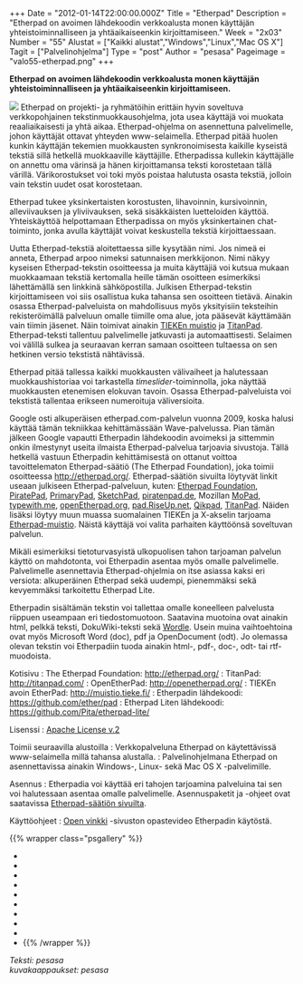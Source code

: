 +++
Date = "2012-01-14T22:00:00.000Z"
Title = "Etherpad"
Description = "Etherpad on avoimen lähdekoodin verkkoalusta monen käyttäjän yhteistoiminnalliseen ja yhtäaikaiseenkin kirjoittamiseen."
Week = "2x03"
Number = "55"
Alustat = ["Kaikki alustat","Windows","Linux","Mac OS X"]
Tagit = ["Palvelinohjelma"]
Type = "post"
Author = "pesasa"
Pageimage = "valo55-etherpad.png"
+++


**Etherpad on avoimen lähdekoodin verkkoalusta monen käyttäjän
yhteistoiminnalliseen ja yhtäaikaiseenkin kirjoittamiseen.**

![ ](/images/valo55-etherpad.png "fig:valo55-etherpad.png") Etherpad on projekti-
ja ryhmätöihin erittäin hyvin soveltuva verkkopohjainen
tekstinmuokkausohjelma, jota usea käyttäjä voi muokata reaaliaikaisesti
ja yhtä aikaa. Etherpad-ohjelma on asennettuna palvelimelle, johon
käyttäjät ottavat yhteyden www-selaimella. Etherpad pitää huolen kunkin
käyttäjän tekemien muokkausten synkronoimisesta kaikille kyseistä
tekstiä sillä hetkellä muokkaaville käyttäjille. Etherpadissa kullekin
käyttäjälle on annettu oma värinsä ja hänen kirjoittamansa teksti
korostetaan tällä värillä. Värikorostukset voi toki myös poistaa
halutusta osasta tekstiä, jolloin vain tekstin uudet osat korostetaan.

Etherpad tukee yksinkertaisten korostusten, lihavoinnin, kursivoinnin,
alleviivauksen ja yliviivauksen, sekä sisäkkäisten luetteloiden käyttöä.
Yhteiskäyttöä helpottamaan Etherpadissa on myös yksinkertainen
chat-toiminto, jonka avulla käyttäjät voivat keskustella tekstiä
kirjoittaessaan.

Uutta Etherpad-tekstiä aloitettaessa sille kysytään nimi. Jos nimeä ei
anneta, Etherpad arpoo nimeksi satunnaisen merkkijonon. Nimi näkyy
kyseisen Etherpad-tekstin osoitteessa ja muita käyttäjiä voi kutsua
mukaan muokkaamaan tekstiä kertomalla heille tämän osoitteen esimerkiksi
lähettämällä sen linkkinä sähköpostilla. Julkisen Etherpad-tekstin
kirjoittamiseen voi siis osallistua kuka tahansa sen osoitteen tietävä.
Ainakin osassa Etherpad-palveluista on mahdollisuus myös yksityisiin
teksteihin rekisteröimällä palveluun omalle tiimille oma alue, jota
pääsevät käyttämään vain tiimin jäsenet. Näin toimivat ainakin [TIEKEn
muistio](http://muistio.tieke.fi/) ja [TitanPad](http://titanpad.com/).
Etherpad-teksti tallentuu palvelimelle jatkuvasti ja automaattisesti.
Selaimen voi välillä sulkea ja seuraavan kerran samaan osoitteen
tultaessa on sen hetkinen versio tekstistä nähtävissä.

Etherpad pitää tallessa kaikki muokkausten välivaiheet ja halutessaan
muokkaushistoriaa voi tarkastella *timeslider*-toiminnolla, joka näyttää
muokkausten etenemisen elokuvan tavoin. Osassa Etherpad-palveluista voi
tekstistä tallentaa erikseen numeroituja väliversioita.

Google osti alkuperäisen etherpad.com-palvelun vuonna 2009, koska halusi
käyttää tämän tekniikkaa kehittämässään Wave-palvelussa. Pian tämän
jälkeen Google vapautti Etherpadin lähdekoodin avoimeksi ja sittemmin
onkin ilmestynyt useita ilmaista Etherpad-palvelua tarjoavia sivustoja.
Tällä hetkellä vastuun Etherpadin kehittämisestä on ottanut voittoa
tavoittelematon Etherpad-säätiö (The Etherpad Foundation), joka toimii
osoitteessa <http://etherpad.org/>. Etherpad-säätiön sivuilta löytyvät
linkit useaan julkiseen Etherpad-palveluun, kuten:
[Etherpad Foundation](http://beta.etherpad.org/),
[PiratePad](http://piratepad.net/),
[PrimaryPad](http://primarypad.com/),
[SketchPad](http://sketchpad.cc/),
[piratenpad.de](http://piratenpad.de/),
Mozillan [MoPad](https://etherpad.mozilla.org/),
[typewith.me](http://willyou.typewith.me/),
[openEtherpad.org](http://openetherpad.org/),
[pad.RiseUp.net](https://pad.riseup.net/),
[Qikpad](http://qikpad.co.uk/), [TitanPad](http://titanpad.com/). Näiden
lisäksi löytyy muun muassa suomalainen TIEKEn ja X-akselin tarjoama
[Etherpad-muistio](http://muistio.tieke.fi/). Näistä käyttäjä voi valita
parhaiten käyttöönsä soveltuvan palvelun.

Mikäli esimerkiksi tietoturvasyistä ulkopuolisen tahon tarjoaman
palvelun käyttö on mahdotonta, voi Etherpadin asentaa myös omalle
palvelimelle. Palvelimelle asennettavia Etherpad-ohjelmia on itse
asiassa kaksi eri versiota: alkuperäinen Etherpad sekä uudempi,
pienemmäksi sekä kevyemmäksi tarkoitettu Etherpad Lite.

Etherpadin sisältämän tekstin voi tallettaa omalle koneelleen palvelusta
riippuen useampaan eri tiedostomuotoon. Saatavina muotoina ovat ainakin
html, pelkkä teksti, DokuWiki-teksti sekä
[Wordle](http://www.wordle.net/). Usein muina vaihtoehtoina ovat myös
Microsoft Word (doc), pdf ja OpenDocument (odt). Jo olemassa olevan
tekstin voi Etherpadiin tuoda ainakin html-, pdf-, doc-, odt- tai
rtf-muodoista.

Kotisivu
:   The Etherpad Foundation: <http://etherpad.org/>
:   TitanPad: <http://titanpad.com/>
:   OpenEtherPad: <http://openetherpad.org/>
:   TIEKEn avoin EtherPad: <http://muistio.tieke.fi/>
:   Etherpadin lähdekoodi: <https://github.com/ether/pad>
:   Etherpad Liten lähdekoodi: <https://github.com/Pita/etherpad-lite/>

Lisenssi
:   [Apache License v.2](http://www.apache.org/licenses/LICENSE-2.0.html)

Toimii seuraavilla alustoilla
:   Verkkopalveluna Etherpad on käytettävissä www-selaimella millä
    tahansa alustalla.
:   Palvelinohjelmana Etherpad on asennettavissa ainakin Windows-,
    Linux- sekä Mac OS X -palvelimille.

Asennus
:   Etherpadia voi käyttää eri tahojen tarjoamina palveluina tai sen voi
    halutessaan asentaa omalle palvelimelle. Asennuspaketit ja -ohjeet
    ovat saatavissa [Etherpad-säätiön sivuilta](http://etherpad.org/).

Käyttöohjeet
:   [Open vinkki](http://openvinkki.posterous.com/?tag=etherpad)
    -sivuston opastevideo Etherpadin käytöstä.

{{% wrapper class="psgallery" %}}
-   [ ](/images/etherpad-1.png)
-   [ ](/images/etherpad-2.png)
-   [ ](/images/etherpad-3.png)
-   [ ](/images/etherpad-4.png)
-   [ ](/images/etherpad-5.png)
-   [ ](/images/etherpad-6.png)
-   [ ](/images/etherpad-7.png)
-   [ ](/images/etherpad-8.png)
-   [ ](/images/etherpad-9.png)
-   [ ](/images/etherpad-10.png)
{{% /wrapper %}}

*Teksti: pesasa* <br />
*kuvakaappaukset: pesasa*

